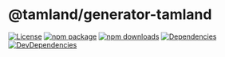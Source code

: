 
# @tamland/generator-tamland

[![License](https://img.shields.io/npm/l/@tamland/generator-tamland.svg)](https://github.com/feight/tamland/blob/master/LICENSE)
[![npm package](https://img.shields.io/npm/v/@tamland/generator-tamland/latest.svg)](https://www.npmjs.com/package/@tamland/generator-tamland)
[![npm downloads](https://img.shields.io/npm/dm/@tamland/generator-tamland.svg)](https://www.npmjs.com/package/@tamland/generator-tamland)
[![Dependencies](https://img.shields.io/david/feight/tamland.svg?path=packages%2Fgenerator-tamland)](https://david-dm.org/feight/tamland?path=packages/generator-tamland)
[![DevDependencies](https://img.shields.io/david/feight/tamland.svg?path=packages%2Fgenerator-tamland)](https://david-dm.org/feight/tamland?type=dev&path=packages/generator-tamland)
